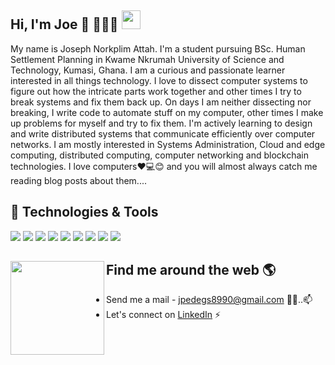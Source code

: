 ## Hi, I'm Joe 👋 👩🏾‍💻 <img src="https://raw.githubusercontent.com/MartinHeinz/MartinHeinz/master/wave.gif" width="30px">


My name is Joseph Norkplim Attah. I'm a student pursuing BSc. Human Settlement Planning in Kwame Nkrumah University of Science and Technology, Kumasi, Ghana. I am a curious and passionate learner interested in all things technology. I love to dissect computer systems to figure out how the intricate parts work together and other times I try to break systems and fix them back up. On days I am neither dissecting nor breaking, I write code to automate stuff on my computer, other times I make up problems for myself and try to fix them. I'm actively learning to design and write distributed systems that communicate efficiently over computer networks. I am mostly interested in Systems Administration, Cloud and edge computing, distributed computing, computer networking and blockchain technologies. I love computers❤️💻😊 and you will almost always catch me reading blog posts about them....

## 🔧 Technologies & Tools
![](https://img.shields.io/badge/OS-Linux-informational?style=flat&logo=linux&logoColor=white&color=2bbc8a)
![](https://img.shields.io/badge/Editor-Vim-informational?style=flat&logo=vim&logoColor=white&color=2bbc8a)
![](https://img.shields.io/badge/Code-Python-informational?style=flat&logo=python&logoColor=white&color=2bbc8a)
![](https://img.shields.io/badge/Code-JavaScript-informational?style=flat&logo=javascript&logoColor=white&color=2bbc8a)
![](https://img.shields.io/badge/Code-Golang-informational?style=flat&logo=go&logoColor=white&color=2bbc8a)
![](https://img.shields.io/badge/Code-Make-informational?style=flat&logo=cmake&logoColor=white&color=2bbc8a)
![](https://img.shields.io/badge/Shell-Bash-informational?style=flat&logo=gnu-bash&logoColor=white&color=2bbc8a)
![](https://img.shields.io/badge/Tools-PostgreSQL-informational?style=flat&logo=postgresql&logoColor=white&color=2bbc8a)
![](https://img.shields.io/badge/Tools-Docker-informational?style=flat&logo=docker&logoColor=white&color=2bbc8a)



## Find me around the web 🌎 <a href="https://aibenstunner.github.io/"><img align="left" width="150" height="150" src="https://github.com/aibenStunner/aibenStunner/blob/master/res/git.gif"></a>
- Send me a mail - <a href="jpedegs8990@gmail.com">jpedegs8990@gmail.com</a> ✍🏾..📫
- Let's connect on <a href="https://www.linkedin.com/in/joseph-attah-norkplim/"> LinkedIn</a> ⚡

<!--
**Joe-Degs/Joe-Degs** is a ✨ _special_ ✨ repository because its `README.md` (this file) appears on your GitHub profile.

Here are some ideas to get you started:

- 🔭 I’m currently working on ...
- 🌱 I’m currently learning ...
- 👯 I’m looking to collaborate on ...
- 🤔 I’m looking for help with ...
- 💬 Ask me about ...
- 📫 How to reach me: ...
- 😄 Pronouns: ...
- ⚡ Fun fact: ...
-->
